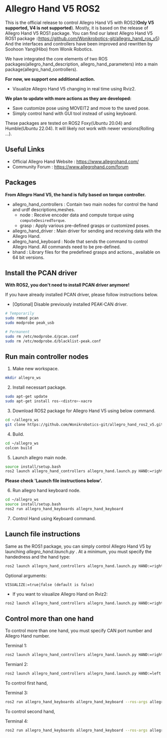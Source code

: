 
# Allegro Hand V5 ROS2

This is the official release to control Allegro Hand V5 with ROS2(**Only V5 supported, V4 is not supported**). Mostly, it is based on the release of Allegro Hand V5 ROS1 package.
You can find our latest Allegro Hand V5 ROS1 package :(https://github.com/Wonikrobotics-git/allegro_hand_ros_v5)
And the interfaces and controllers have been improved and rewritten by Soohoon Yang(Hibo) from Wonik Robotics.

We have integrated the core elements of two ROS packages(allegro_hand_description, allegro_hand_parameters) into a main package(allegro_hand_controllers).

**For now, we support one additional action.**
- Visualize Allegro Hand V5 changing in real time using Rviz2.

**We plan to update with more actions as they are developed:**
- Save customize pose using MOVEIT2 and move to the saved pose.
- Simply control hand with GUI tool instead of using keyboard.

These packages are tested on ROS2 Foxy(Ubuntu 20.04) and Humble(Ubuntu 22.04). It will likely not work with newer versions(Rolling ...).

## Useful Links
- Official Allegro Hand Website : https://www.allegrohand.com/
- Community Forum :  https://www.allegrohand.com/forum

## Packages

**From Allegro Hand V5, the hand is fully based on torque controller.** 

- allegro_hand_controllers : Contain two main nodes for control the hand and urdf descriptions,meshes.
	- node : Receive encoder data and compute torque using `computeDesiredTorque`.
	- grasp : Apply various pre-defined grasps or customized poses.
- allegro_hand_driver : Main driver for sending and receiving data with the Allegro Hand.
- allegro_hand_keyboard : Node that sends the command to control Allegro Hand. All commands need to be pre-defined.
- bhand : Library files for the predefined grasps and actions., available on 64 bit versions.

## Install the PCAN driver

**With ROS2, you don't need to install PCAN driver anymore!**

If you have already installed PCAN driver, please follow instructions below.
- [Optional] Disable previously installed PEAK-CAN driver.
~~~bash
# Temporarily
sudo rmmod pcan
sudo modprobe peak_usb

# Permanent
sudo rm /etc/modprobe.d/pcan.conf
sudo rm /etc/modprobe.d/blacklist-peak.conf
~~~

## Run main controller nodes

1. Make new workspace.
~~~bash
mkdir allegro_ws
~~~

2. Install necessart package.
~~~bash
sudo apt-get update
sudo apt-get install ros-<distro>-xacro
~~~

3. Download ROS2 package for Allegro Hand V5 using below command.
~~~bash
cd ~/allegro_ws
git clone https://github.com/Wonikrobotics-git/allegro_hand_ros2_v5.git
~~~

4. Build.
~~~bash
cd ~/allegro_ws
colcon build
~~~

5. Launch allegro main node.
~~~bash
source install/setup.bash
ros2 launch allegro_hand_controllers allegro_hand.launch.py HAND:=right TYPE:=A
~~~
**Please check 'Launch file instructions below'.**

6. Run allegro hand keyboard node.
~~~bash
cd ~/allegro_ws
source install/setup.bash
ros2 run allegro_hand_keyboards allegro_hand_keyboard
~~~

7. Control Hand using Keyboard command.

## Launch file instructions

Same as the ROS1 package, you can simply control Allegro Hand V5 by launching *allegro_hand.launch.py* . At a minimum, you must specify the handedness and the hand type:
~~~bash
ros2 launch allegro_hand_controllers allegro_hand.launch.py HAND:=right|left TYPE:=A|B
~~~

Optional arguments:
~~~
VISUALIZE:=true|false (default is false)
~~~

- If you want to visualize Allegro Hand on Rviz2:
~~~bash
ros2 launch allegro_hand_controllers allegro_hand.launch.py HAND:=right TYPE:=A VISUALIZE:=true
~~~

## Control more than one hand

To control more than one hand, you must specify CAN port number and Allegro Hand number.

Terminal 1:
~~~bash
ros2 launch allegro_hand_controllers allegro_hand.launch.py HAND:=right TYPE:=A CAN_DEVICE:=can0 NUM:=0
~~~

Termianl 2:
~~~bash
ros2 launch allegro_hand_controllers allegro_hand.launch.py HAND:=left TYPE:=A CAN_DEVICE:=can1 NUM:=1
~~~

To control first hand,

Terminal 3:
~~~bash
ros2 run allegro_hand_keyboards allegro_hand_keyboard --ros-args allegroHand_0/lib_cmd:=allegroHand_0/lib_cmd
~~~

To control second hand,

Terminal 4:
~~~bash
ros2 run allegro_hand_keyboards allegro_hand_keyboard --ros-args allegroHand_0/lib_cmd:=allegroHand_1/lib_cmd
~~~


